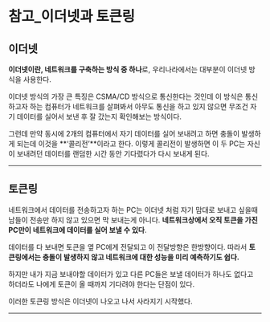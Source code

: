 # 참고_이더넷과 토큰링

## 이더넷

**이더넷이란, 네트워크를 구축하는 방식 중 하나**로, 우리나라에서는 대부분이 이더넷 방식을 사용한다.

이더넷 방식의 가장 큰 특징은 CSMA/CD 방식으로 통신한다는 것인데 이 방식은 통신하고자 하는 컴퓨터가 네트워크를 살펴봐서 아무도 통신을 하고 있지 않으면 무조건 자기 데이터를 실어서 보낸 후 잘 갔는지 확인해보는 방식이다. 

그런데 만약 동시에 2개의 컴퓨터에서 자기 데이터를 실어 보내려고 하면 충돌이 발생하게 되는데 이것을 **‘콜리전’**이라고 한다. 이렇게 콜리전이 발생하면 이 두 PC는 자신이 보내려던 데이터를 랜덤한 시간 동안 기다렸다가 다시 보내게 된다.

---

## 토큰링

네트워크에서 데이터를 전송하고자 하는 PC는 이더넷 처럼 자기 맘대로 보내고 싶을때 남들이 전송만 하지 않고 있으면 막 보내는게 아니다. **네트워크상에서 오직 토큰을 가진 PC만이 네트워크에 데이터를 실어 보낼 수 있다**. 

데이터를 다 보내면 토큰을 옆 PC에게 전달되고 이 전달방향은 한방향이다. 따라서 **토큰링에서는 충돌이 발생하지 않고 네트워크에 대한 성능을 미리 예측하기도 쉽다.**

하지만 내가 지금 보내야할 데이터가 있고 다른 PC들은 보낼 데이터가 하나도 없다고 하더라도 나에게 토큰이 올 때까지 기다려야 한다는 단점이 있다. 

이러한 토큰링 방식은 이더넷이 나오고 나서 사라지기 시작했다.

---
